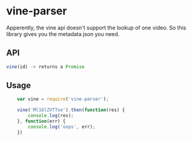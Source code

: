 vine-parser
===========

Apperently, the vine api doesn't support the lookup of one video.
So this library gives you the metadata json you need.

## API

```js
vine(id) -> returns a Promise
```
## Usage

```js
	var vine = require('vine-parser');

	vine('Ml16lZVTTxe').then(function(res) {
		console.log(res);
	}, function(err) {
		console.log('oops', err);
	})

```
